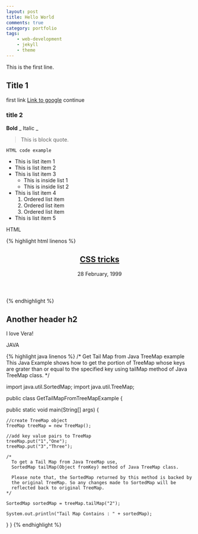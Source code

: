 ```yaml
---
layout: post
title: Hello World
comments: true
category: portfolio
tags:
    - web-development
    - jekyll
    - theme
---
```


This is the first line.

## Title 1 ##

first link
[Link to google](http://google.co.uk)
continue

### title 2 ###

**Bold**
_ Italic _
> This is block quote.

`HTML code example`
* This is list item 1
* This is list item 2
* This is list item 3
    - This is inside list 1
    - This is inside list 2
* This is list item 4
    1. Ordered list item
    2. Ordered list item
    3. Ordered list item
* This is list item 5

<p class="highlighter-header">HTML</p>
{% highlight html linenos %}
<article>
    <header>
        <h1 ><a class="h1_link" href="/posts/1999/02/css-tricks">CSS tricks</a></h1>
        <time datetime="28 02 1999"> 28 February, 1999 </time>
    </header>
    <a class="comment_count" href="/posts/1999/02/css-tricks#disqus_thread" data-disqus-identifier="/posts/1999/02/css-tricks"></a>
</article>
{% endhighlight %}

## Another header h2 ##
I love Vera!

<p class="highlighter-header">JAVA</p>
{% highlight java linenos %}
/*
  Get Tail Map from Java TreeMap example
  This Java Example shows how to get the portion of TreeMap whose keys
  are grater than or equal to the specified key using tailMap method
  of Java TreeMap class.
*/

import java.util.SortedMap;
import java.util.TreeMap;

public class GetTailMapFromTreeMapExample {

  public static void main(String[] args) {

    //create TreeMap object
    TreeMap treeMap = new TreeMap();

    //add key value pairs to TreeMap
    treeMap.put("1","One");
    treeMap.put("3","Three");

    /*
      To get a Tail Map from Java TreeMap use,
      SortedMap tailMap(Object fromKey) method of Java TreeMap class.

      Please note that, the SortedMap returned by this method is backed by
      the original TreeMap. So any changes made to SortedMap will be
      reflected back to original TreeMap.
    */

    SortedMap sortedMap = treeMap.tailMap("2");

    System.out.println("Tail Map Contains : " + sortedMap);
  }
}
{% endhighlight %}
